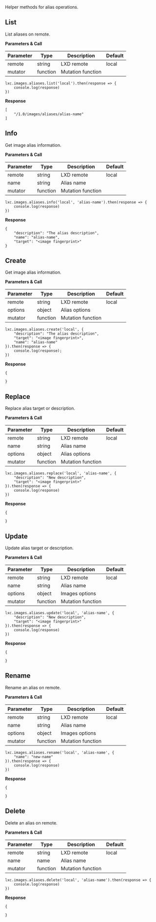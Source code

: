 Helper methods for alias operations.

## List

List aliases on remote.

**Parameters & Call**

| Parameter    | Type          | Description   | Default       |
| ----------   | ------------- | ------------- | ------------- | 
| remote       | string        | LXD remote    | local         |
| mutator      | function      | Mutation function |           |

```
lxc.images.aliases.list('local').then(response => {
    console.log(response)
})
```

**Response**
```
[
    "/1.0/images/aliases/alias-name"
]
```

## Info

Get image alias information.

**Parameters & Call**

| Parameter    | Type          | Description   | Default       |
| ----------   | ------------- | ------------- | ------------- | 
| remote       | string        | LXD remote    | local         |
| name         | string        | Alias name    |               |
| mutator      | function      | Mutation function |           |

```
lxc.images.aliases.info('local', 'alias-name').then(response => {
    console.log(response)
})
```

**Response**

```
{
    "description": "The alias description",
    "name": "alias-name",
    "target": "<image fingerprint>"
}
```

## Create

Get image alias information.

**Parameters & Call**

| Parameter    | Type          | Description   | Default       |
| ----------   | ------------- | ------------- | ------------- | 
| remote       | string        | LXD remote    | local         |
| options      | object        | Alias options     |           |
| mutator      | function      | Mutation function |           |

```
lxc.images.aliases.create('local', {
    "description": "The alias description",
    "target": "<image fingerprint>",
    "name": "alias-name"
}).then(response => {
    console.log(response);
})
```

**Response**

```
{

}
```

## Replace

Replace alias target or description.

**Parameters & Call**

| Parameter    | Type          | Description   | Default       |
| ----------   | ------------- | ------------- | ------------- | 
| remote       | string        | LXD remote    | local         |
| name         | string        | Alias name        |           |
| options      | object        | Alias options     |           |
| mutator      | function      | Mutation function |           |

```
lxc.images.aliases.replace('local', 'alias-name', {
    "description": "New description",
    "target": "<image fingerprint>"
}).then(response => {
    console.log(response)
})
```

**Response**

```
{
	
}
```

## Update

Update alias target or description.

**Parameters & Call**

| Parameter    | Type          | Description   | Default       |
| ----------   | ------------- | ------------- | ------------- | 
| remote       | string        | LXD remote    | local         |
| name         | string        | Alias name        |           |
| options      | object        | Images options    |           |
| mutator      | function      | Mutation function |           |

```
lxc.images.aliases.update('local', 'alias-name', {
    "description": "New description",
    "target": "<image fingerprint>"
}).then(response => {
    console.log(response)
})
```

**Response**

```
{
	
}
```

## Rename

Rename an alias on remote.

**Parameters & Call**

| Parameter    | Type          | Description   | Default       |
| ----------   | ------------- | ------------- | ------------- | 
| remote       | string        | LXD remote    | local         |
| name         | string        | Alias name        |           |
| options      | object        | Images options    |           |
| mutator      | function      | Mutation function |           |

```
lxc.images.aliases.rename('local', 'alias-name', {
    "name": "new-name"
}).then(response => {
    console.log(response)
})
```

**Response**

```
{
	
}
```

## Delete

Delete an alias on remote.

**Parameters & Call**

| Parameter    | Type          | Description   | Default       |
| ----------   | ------------- | ------------- | ------------- | 
| remote       | string        | LXD remote    | local         |
| name         | name          | Alias name    |               |
| mutator      | function      | Mutation function |           |

```
lxc.images.aliases.delete('local', 'alias-name').then(response => {
    console.log(response)
})
```

**Response**

```
{
	
}
```
